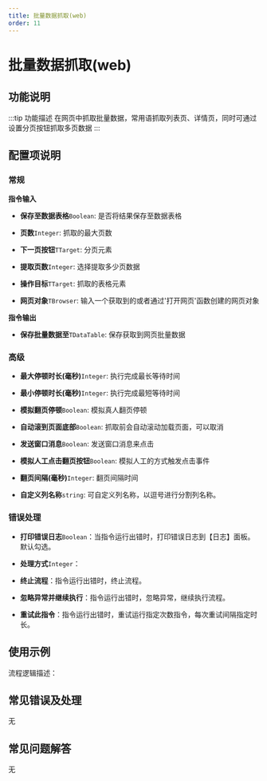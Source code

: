 ```yaml
---
title: 批量数据抓取(web)
order: 11
---
```


# 批量数据抓取(web)

## 功能说明

:::tip 功能描述
在网页中抓取批量数据，常用语抓取列表页、详情页，同时可通过设置分页按钮抓取多页数据
:::

## 配置项说明

### 常规

**指令输入**

- **保存至数据表格**`Boolean`: 是否将结果保存至数据表格

- **页数**`Integer`: 抓取的最大页数

- **下一页按钮**`TTarget`: 分页元素

- **提取页数**`Integer`: 选择提取多少页数据

- **操作目标**`TTarget`: 抓取的表格元素

- **网页对象**`TBrowser`: 输入一个获取到的或者通过'打开网页'函数创建的网页对象


**指令输出**

- **保存批量数据至**`TDataTable`: 保存获取到网页批量数据

### 高级

- **最大停顿时长(毫秒)**`Integer`: 执行完成最长等待时间

- **最小停顿时长(毫秒)**`Integer`: 执行完成最短等待时间

- **模拟翻页停顿**`Boolean`: 模拟真人翻页停顿

- **自动滚到页面底部**`Boolean`: 抓取前会自动滚动加载页面，可以取消

- **发送窗口消息**`Boolean`: 发送窗口消息来点击

- **模拟人工点击翻页按钮**`Boolean`: 模拟人工的方式触发点击事件

- **翻页间隔(毫秒)**`Integer`: 翻页间隔时间

- **自定义列名称**`string`: 可自定义列名称，以逗号进行分割列名称。

### 错误处理

- **打印错误日志**`Boolean`：当指令运行出错时，打印错误日志到【日志】面板。默认勾选。

- **处理方式**`Integer`：

 - **终止流程**：指令运行出错时，终止流程。

 - **忽略异常并继续执行**：指令运行出错时，忽略异常，继续执行流程。

 - **重试此指令**：指令运行出错时，重试运行指定次数指令，每次重试间隔指定时长。

## 使用示例

流程逻辑描述：

## 常见错误及处理

无

## 常见问题解答

无

